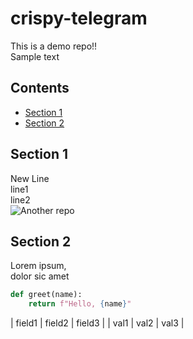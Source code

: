 # crispy-telegram
This is a demo repo!!  
Sample text
## Contents
* [Section 1](#section-1)
* [Section 2](#section-2)
## Section 1
New Line  
line1  
line2  
![Another repo](https://thestayathomechef.com/wp-content/uploads/2013/06/15-Minute-Italian-Summer-Garden-Pasta-1.jpg)
## Section 2
Lorem ipsum,  
dolor sic amet
```python
def greet(name):
	return f"Hello, {name}"
```
| field1 | field2 | field3 |
| val1 | val2 | val3 |
